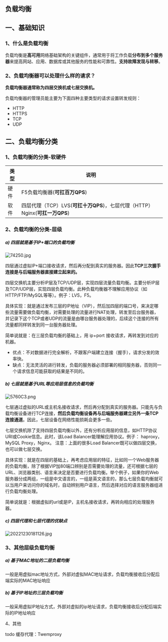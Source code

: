 ## 负载均衡

## 一、基础知识

### 1、什么是负载均衡

负载均衡是**高可用**网络基础架构的关键组件，通常用于将工作负载**分布到多个服务器**来提高网站、应用、数据库或其他服务的性能和可靠性。**支持故障发现与转移**。

### 2、负载均衡器可以处理什么样的请求？

**负载均衡器通常称为四层交换机或七层交换机。**

负载均衡器的管理员能主要为下面四种主要类型的请求设置转发规则：
* HTTP
* HTTPS
* TCP
* UDP

## 二、负载均衡分类

### 1、负载均衡的分类-软硬件

| 类型 | 说明 |  
| --- | --- | 
|  硬件| F5负载均衡器(**可扛百万QPS**) |  
|  软件| 四层代理（TCP）LVS(**可扛十万QPS**)，七层代理（HTTP）Nginx(**可扛一万QPS**)|  

### 2、负载均衡的分类-层级

##### a) 四层就是基于IP+端口的负载均衡

![74250.jpg](https://pic1.imgdb.cn/item/6400703bf144a01007b79b18.jpg)

四层通过虚拟IP+端口接收请求，然后再分配到真实的服务器。因此**TCP三次握手连接是与后端服务器直接建立起来的。**

四层交换机主要分析IP层及TCP/UDP层，实现四层流量负载均衡。主要分析IP层及TCP/UDP层，实现四层负载均衡。此种负载均衡器不理解应用协议（如HTTP/FTP/MySQL等等）。例子：LVS，F5。

具体实现：就是通过发布三层的IP地址（VIP），然后加四层的端口号，来决定哪些流量需要做负载均衡，对需要处理的流量进行NAT处理，转发至后台服务器，并记录下这个TCP或者UDP的流量是由哪台服务器处理的，后续这个连接的所有流量都同样转发到同一台服务器处理。

简单说就是：在三层负载均衡的基础上，用 ip+port 接收请求，再转发到对应的机器。

- 优点：不对数据进行完全解析，不跟客户端建立连接（握手），请求分发的效率快。
- 缺点：无法灵活的进行转发，负载的服务器必须部署的相同服务器，否则同一个请求信息可能获取的结果是不同的。

##### b) 七层就是基于URL等应用层信息的负载均衡

![5760C3.png](https://pic1.imgdb.cn/item/64006ff6f144a01007b73db3.png)

七层通过虚拟的URL或主机名接收请求，然后再分配到真实的服务器。只能先与负载均衡设备进行TCP连接，**然后负载均衡设备再与后端服务器建立另外一条TCP连接通道**。因此，七层设备在网络性能损耗会更多一些。

七层交换机除了支持四层负载均衡以外，还有分析应用层的信息，如HTTP协议URI或Cookie信息。此时，该Load Balancer能理解应用协议。例子：  haproxy，MySQL Proxy，Nginx。 注意：上面的很多Load Balancer既可以做四层交换，也可以做七层交换。

具体实现：就是在四层的基础上，再考虑应用层的特征，比如同一个Web服务器的负载均衡，除了根据VIP加80端口辨别是否需要处理的流量，还可根据七层的URL、浏览器类别、语言来决定是否要进行负载均衡。举个例子，如果你的Web服务器分成两组，一组是中文语言的，一组是英文语言的，那么七层负载均衡就可以当用户来访问你的域名时，自动辨别用户语言，然后选择对应的语言服务器组进行负载均衡处理。

简单说就是：根据虚拟的url或是IP，主机名接收请求，再转向相应的处理服务器。

##### c) 四层代理和七层代理的优缺点
![20221230181126.jpg](https://pic.imgdb.cn/item/61cd86c22ab3f51d91c6ff44.jpg)

### 3、其他层级负载均衡

##### a) 基于MAC地址的二层负载均衡

一般是用虚拟mac地址方式，外部对虚拟MAC地址请求，负载均衡接收后分配后端实际的MAC地址响应

##### b) 基于IP地址的三层负载均衡

一般采用虚拟IP地址方式，外部对虚拟的ip地址请求，负载均衡接收后分配后端实际的IP地址响应

4、其他

todo
缓存代理：Twemproxy
